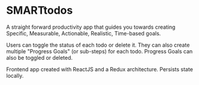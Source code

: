 # SMARTtodos

A straight forward productivity app that guides you towards creating Specific, Measurable, Actionable, Realistic, Time-based goals.

Users can toggle the status of each todo or delete it. They can also create multiple "Progress Goals" (or sub-steps) for each todo. Progress Goals can also be toggled or deleted.

Frontend app created with ReactJS and a Redux architecture. Persists state locally.
